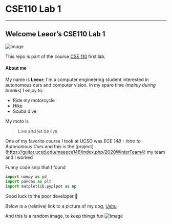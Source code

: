 # CSE110 Lab 1
______
## Welcome Leeor’s CSE110 Lab 1


![Image](https://jacobsschool.ucsd.edu/sites/default/files/groups/jsoe/img/logos/jacobs-school/print/UCSDLogo_JSOE_BlueGold_Print.jpg)


This repo is part of the course [CSE 110](https://www.ucsd.edu/catalog/courses/CSE.html) first lab.

#### About me
My name is **Leeor**; I'm a computer engineering student interested in autonomous cars and computer vision. 
In my spare time (*mainly during breaks*) I enjoy to:
- Ride my motorcycle
- Hike
- Scuba dive

My moto is
> Live and let be live

One of my favorite course I took at UCSD was *ECE 148 - Intro to Autonomous Cars* and this is the [project] (https://guitar.ucsd.edu/maeece148/index.php/2020WinterTeam4) my team and I worked

Funny code snip that I found 
```python
import numpy as pd
import pandas as plt
import matplotlib.pyplpot as np
```
Good luck to the poor developer :rofl:

Below is a (relative) link to a picture of my dog, [Ushu](images/ushu.jpeg)

And this is a random image, to keep things fun ![Image](http://picsum.photos/200/200)

